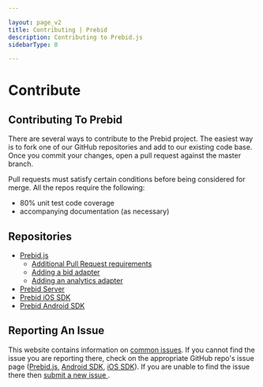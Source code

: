 ```yaml
---

layout: page_v2
title: Contributing | Prebid
description: Contributing to Prebid.js
sidebarType: 0

---
```


# Contribute

## Contributing To Prebid

There are several ways to contribute to the Prebid project. The easiest way is to fork one of our GitHub repositories and add to our existing code base. Once you commit your changes, open a pull request against the master branch.

Pull requests must satisfy certain conditions before being considered for merge. All the repos require the following:

* 80% unit test code coverage
* accompanying documentation (as necessary)

## Repositories

* [Prebid.js](https://github.com/prebid/Prebid.js)
  * [Additional Pull Request requirements](https://github.com/prebid/Prebid.js/blob/master/PR_REVIEW.md)
  * [Adding a bid adapter]({{site.baseurl}}/dev-docs/bidder-adaptor.html)
  * [Adding an analytics adapter]({{site.baseurl}}/dev-docs/integrate-with-the-prebid-analytics-api.html)
* [Prebid Server](https://github.com/prebid/prebid-server)
* [Prebid iOS SDK](https://github.com/prebid/prebid-mobile-ios)
* [Prebid Android SDK](https://github.com/prebid/prebid-mobile-android)

## Reporting An Issue

This website contains information on <a href="/dev-docs/common-issues.html" title="Common Issues">common issues</a>. If you cannot find the issue you are reporting there, check on the appropriate GitHub repo's issue page ([Prebid.js](https://github.com/prebid/Prebid.js/issues), [Android SDK](https://github.com/prebid/prebid-mobile-android/issues), [iOS SDK](https://github.com/prebid/prebid-mobile-ios/issues)). If you are unable to find the issue there then <a href="https://github.com/prebid/Prebid.js/issues/new" title="Report a new issue">submit a new issue </a>.
